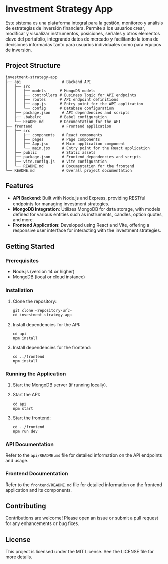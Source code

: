 
# Investment Strategy App

Este sistema es una plataforma integral para la gestión, monitoreo y análisis de estrategias de inversión financiera. Permite a los usuarios crear, modificar y visualizar instrumentos, posiciones, señales y otros elementos clave del portafolio, integrando datos de mercado y facilitando la toma de decisiones informadas tanto para usuarios individuales como para equipos de inversión.

## Project Structure

```
investment-strategy-app
├── api                  # Backend API
│   ├── src
│   │   ├── models      # MongoDB models
│   │   ├── controllers # Business logic for API endpoints
│   │   ├── routes      # API endpoint definitions
│   │   ├── app.js      # Entry point for the API application
│   │   └── config      # Database configuration
│   ├── package.json     # API dependencies and scripts
│   ├── .babelrc        # Babel configuration
│   └── README.md       # Documentation for the API
├── frontend             # Frontend application
│   ├── src
│   │   ├── components   # React components
│   │   ├── pages        # Page components
│   │   ├── App.jsx      # Main application component
│   │   └── main.jsx     # Entry point for the React application
│   ├── public           # Static assets
│   ├── package.json     # Frontend dependencies and scripts
│   ├── vite.config.js   # Vite configuration
│   └── README.md        # Documentation for the frontend
└── README.md            # Overall project documentation
```

## Features

- **API Backend**: Built with Node.js and Express, providing RESTful endpoints for managing investment strategies.
- **MongoDB Integration**: Utilizes MongoDB for data storage, with models defined for various entities such as instruments, candles, option quotes, and more.
- **Frontend Application**: Developed using React and Vite, offering a responsive user interface for interacting with the investment strategies.

## Getting Started

### Prerequisites

- Node.js (version 14 or higher)
- MongoDB (local or cloud instance)

### Installation

1. Clone the repository:
   ```
   git clone <repository-url>
   cd investment-strategy-app
   ```

2. Install dependencies for the API:
   ```
   cd api
   npm install
   ```

3. Install dependencies for the frontend:
   ```
   cd ../frontend
   npm install
   ```

### Running the Application

1. Start the MongoDB server (if running locally).
2. Start the API:
   ```
   cd api
   npm start
   ```

3. Start the frontend:
   ```
   cd ../frontend
   npm run dev
   ```

### API Documentation

Refer to the `api/README.md` file for detailed information on the API endpoints and usage.

### Frontend Documentation

Refer to the `frontend/README.md` file for detailed information on the frontend application and its components.

## Contributing

Contributions are welcome! Please open an issue or submit a pull request for any enhancements or bug fixes.

## License

This project is licensed under the MIT License. See the LICENSE file for more details.